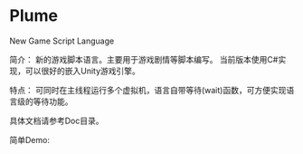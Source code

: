 # Plume
New Game Script Language

简介：
新的游戏脚本语言。主要用于游戏剧情等脚本编写。
当前版本使用C#实现，可以很好的嵌入Unity游戏引擎。

特点：
可同时在主线程运行多个虚拟机，语言自带等待(wait)函数，可方便实现语言级的等待功能。

具体文档请参考Doc目录。

简单Demo:


